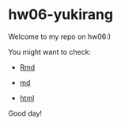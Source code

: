 # hw06-yukirang
Welcome to my repo on hw06:)

You might want to check:

* [Rmd](https://github.com/STAT545-UBC-students/hw06-yukirang/blob/master/hw06-yukirang.Rmd)

* [md](https://github.com/STAT545-UBC-students/hw06-yukirang/blob/master/hw05-gapminder.md)

* [html](https://github.com/STAT545-UBC-students/hw06-yukirang/blob/master/hw06-yukirang.html)

Good day!


